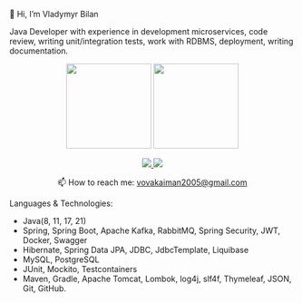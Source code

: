 👋 Hi, I’m Vladymyr Bilan

Java Developer with experience in development microservices, code review, writing unit/integration tests, work with RDBMS, deployment, writing documentation.
<p align='center'>
   <a href="https://github-readme-stats.vercel.app/api?username=PapaEmeritus4&show_icons=true&count_private=true"><img
           height=150
           src="https://github-readme-stats.vercel.app/api?username=PapaEmeritus4&show_icons=true&count_private=true"/></a>
   <a href="https://github.com/PapaEmeritus4/github-readme-stats"><img height=150
                                                                  src="https://github-readme-stats.vercel.app/api/top-langs/?username=PapaEmeritus4&layout=compact"/></a>
</p>

<p align='center'>
   <a href="https://www.linkedin.com/in/volodymyr-bilan/">
       <img src="https://img.shields.io/badge/linkedin-%230077B5.svg?&style=for-the-badge&logo=linkedin&logoColor=white"/>
   </a>
   <a href="https://t.me/magistrYodaa">
       <img src="https://img.shields.io/badge/Telegram-2CA5E0?style=for-the-badge&logo=telegram&logoColor=white"/>
   </a>
<p align='center'>
   📫 How to reach me: <a href='mailto:vovakaiman2005@gmail.com'>vovakaiman2005@gmail.com</a>
</p>

Languages & Technologies:
- Java(8, 11, 17, 21)
- Spring, Spring Boot, Apache Kafka, RabbitMQ, Spring Security, JWT, Docker, Swagger
- Hibernate, Spring Data JPA, JDBC, JdbcTemplate, Liquibase
- MySQL, PostgreSQL
- JUnit, Mockito, Testcontainers
- Maven, Gradle, Apache Tomcat, Lombok, log4j, slf4f, Thymeleaf, JSON, Git, GitHub.
